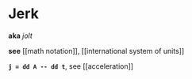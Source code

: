 # Jerk

**aka** _jolt_

**see** [[math notation]], [[international system of units]]

**`j = dd A -- dd t`**, see [[acceleration]]
